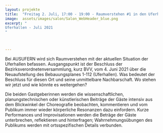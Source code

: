 ```yaml
---
layout: projekte
title:  "Freitag 2. Juli, 17:00 - 19:00 - Raumverstehen #1 in den Uferhallen"
image:  assets/images/salon/Salon_WebHeader_blue.png
excerpt: "
Uferhallen - Juli 2021
"



---
```

Bei AUSUFERN wird sich Raumverstehen mit der aktuellen Situation der Uferhallen befassen. Ausgangspunkt ist der Beschluss der Bezirksverordnetenversammlung, kurz BVV, vom 4. Juni 2021 über die Neuaufstellung des Bebauungsplanes 1-112 (Uferhallen). Was bedeutet der Beschluss für diesen Ort und seine unmittelbare Nachbarschaft. Wo stehen wir jetzt und wie könnte es weitergehen? 

Die beiden Gastgeberinnen werden die wissenschaftlichen, planungstechnischen oder künstlerischen Beiträge der Gäste intensiv aus dem Blickwinkel der Choreografie beobachten, kommentieren und vom Publikum immer wieder körperliche Resonanzen dazu einfordern. Kurze Performances und Improvisationen werden die Beträge der Gäste unterbrechen, reflektieren und hinterfragen; Wahrnehmungsübungen des Publikums werden mit ortsspezifischen Details verbunden. 

